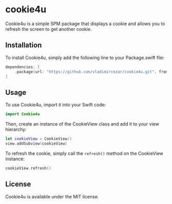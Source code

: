 # cookie4u


Cookie4u is a simple SPM package that displays a cookie and allows you to refresh the screen to get another cookie.

## Installation

To install Cookie4u, simply add the following line to your Package.swift file:

```swift
dependencies: [
    .package(url: "https://github.com/vladimircezar/cookie4u.git", from: "1.0.0")
]
```
## Usage

To use Cookie4u, import it into your Swift code:

```swift
import Cookie4u
```

Then, create an instance of the CookieView class and add it to your view hierarchy:

```swift
let cookieView = CookieView()
view.addSubview(cookieView)
````

To refresh the cookie, simply call the `refresh()` method on the CookieView instance:

```swift
cookieView.refresh()
```

## License

Cookie4u is available under the MIT license.
